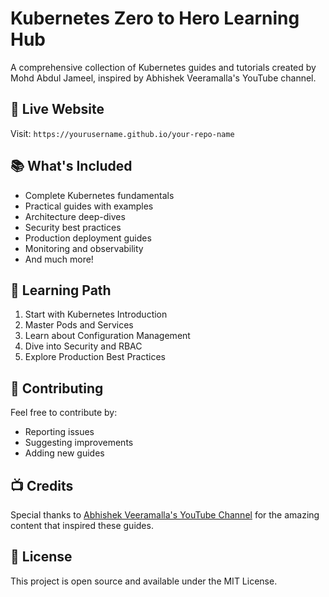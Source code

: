 # Kubernetes Zero to Hero Learning Hub

A comprehensive collection of Kubernetes guides and tutorials created by Mohd Abdul Jameel, inspired by Abhishek Veeramalla's YouTube channel.

## 🚀 Live Website
Visit: `https://yourusername.github.io/your-repo-name`

## 📚 What's Included
- Complete Kubernetes fundamentals
- Practical guides with examples
- Architecture deep-dives
- Security best practices
- Production deployment guides
- Monitoring and observability
- And much more!

## 🎯 Learning Path
1. Start with Kubernetes Introduction
2. Master Pods and Services
3. Learn about Configuration Management
4. Dive into Security and RBAC
5. Explore Production Best Practices

## 🤝 Contributing
Feel free to contribute by:
- Reporting issues
- Suggesting improvements
- Adding new guides

## 📺 Credits
Special thanks to [Abhishek Veeramalla's YouTube Channel](https://youtube.com/@AbhishekVeeramalla) for the amazing content that inspired these guides.

## 📄 License
This project is open source and available under the MIT License.
